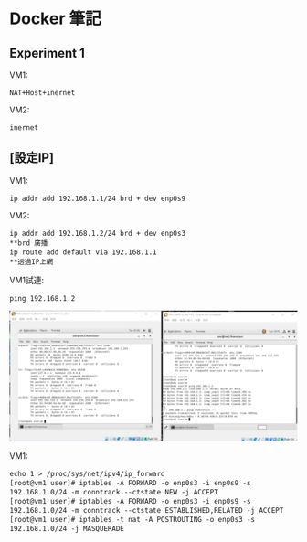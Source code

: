 # Docker 筆記

## Experiment 1

VM1:

    NAT+Host+inernet


VM2:

    inernet


## [設定IP]

VM1:


    ip addr add 192.168.1.1/24 brd + dev enp0s9



VM2:
    
    ip addr add 192.168.1.2/24 brd + dev enp0s3
    **brd 廣播
    ip route add default via 192.168.1.1
    **透過IP上網

VM1試連:

    ping 192.168.1.2

![im](\Picture\01.jpg)


VM1:

    echo 1 > /proc/sys/net/ipv4/ip_forward
    [root@vm1 user]# iptables -A FORWARD -o enp0s3 -i enp0s9 -s 192.168.1.0/24 -m conntrack --ctstate NEW -j ACCEPT
    [root@vm1 user]# iptables -A FORWARD -o enp0s3 -i enp0s9 -s 192.168.1.0/24 -m conntrack --ctstate ESTABLISHED,RELATED -j ACCEPT
    [root@vm1 user]# iptables -t nat -A POSTROUTING -o enp0s3 -s 192.168.1.0/24 -j MASQUERADE




